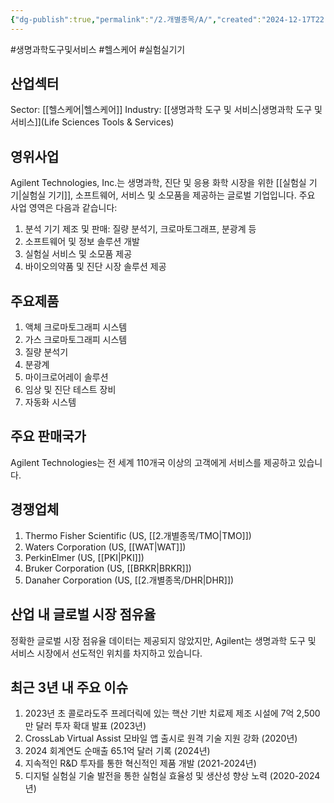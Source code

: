 ```yaml
---
{"dg-publish":true,"permalink":"/2.개별종목/A/","created":"2024-12-17T22:05:31.283+09:00","updated":"2025-06-03T20:05:57.307+09:00"}
---
```


#생명과학도구및서비스 #헬스케어 #실험실기기

## 산업섹터

Sector: [[헬스케어\|헬스케어]]
Industry: [[생명과학 도구 및 서비스\|생명과학 도구 및 서비스]](Life Sciences Tools & Services)

## 영위사업

Agilent Technologies, Inc.는 생명과학, 진단 및 응용 화학 시장을 위한 [[실험실 기기\|실험실 기기]], 소프트웨어, 서비스 및 소모품을 제공하는 글로벌 기업입니다. 주요 사업 영역은 다음과 같습니다:

1. 분석 기기 제조 및 판매: 질량 분석기, 크로마토그래프, 분광계 등
2. 소프트웨어 및 정보 솔루션 개발
3. 실험실 서비스 및 소모품 제공
4. 바이오의약품 및 진단 시장 솔루션 제공

## 주요제품

1. 액체 크로마토그래피 시스템
2. 가스 크로마토그래피 시스템
3. 질량 분석기
4. 분광계
5. 마이크로어레이 솔루션
6. 임상 및 진단 테스트 장비
7. 자동화 시스템

## 주요 판매국가

Agilent Technologies는 전 세계 110개국 이상의 고객에게 서비스를 제공하고 있습니다.

## 경쟁업체

1. Thermo Fisher Scientific (US, [[2.개별종목/TMO\|TMO]])
2. Waters Corporation (US, [[WAT\|WAT]])
3. PerkinElmer (US, [[PKI\|PKI]])
4. Bruker Corporation (US, [[BRKR\|BRKR]])
5. Danaher Corporation (US, [[2.개별종목/DHR\|DHR]])

## 산업 내 글로벌 시장 점유율

정확한 글로벌 시장 점유율 데이터는 제공되지 않았지만, Agilent는 생명과학 도구 및 서비스 시장에서 선도적인 위치를 차지하고 있습니다.

## 최근 3년 내 주요 이슈

1. 2023년 초 콜로라도주 프레더릭에 있는 핵산 기반 치료제 제조 시설에 7억 2,500만 달러 투자 확대 발표 (2023년)
2. CrossLab Virtual Assist 모바일 앱 출시로 원격 기술 지원 강화 (2020년)
3. 2024 회계연도 순매출 65.1억 달러 기록 (2024년)
4. 지속적인 R&D 투자를 통한 혁신적인 제품 개발 (2021-2024년)
5. 디지털 실험실 기술 발전을 통한 실험실 효율성 및 생산성 향상 노력 (2020-2024년)
